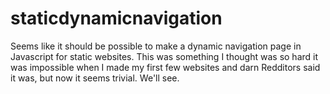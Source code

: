 # staticdynamicnavigation

Seems like it should be possible to make a dynamic navigation page in Javascript for static websites. This was something I thought was so hard it was impossible when I made my first few websites and darn Redditors said it was, but now it seems trivial. We'll see.
